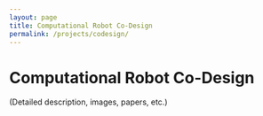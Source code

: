 ```yaml
---
layout: page
title: Computational Robot Co-Design
permalink: /projects/codesign/
---
```


# Computational Robot Co-Design

(Detailed description, images, papers, etc.)
